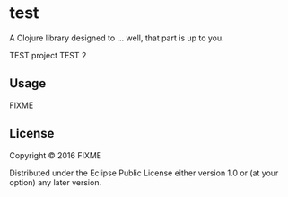 # test

A Clojure library designed to ... well, that part is up to you.

TEST project
TEST 2

## Usage

FIXME

## License

Copyright © 2016 FIXME

Distributed under the Eclipse Public License either version 1.0 or (at
your option) any later version.
